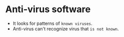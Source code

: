 # Anti-virus software

* It looks for patterns of `known viruses`.
* Anti-virus can't recognize virus that `is not known`.